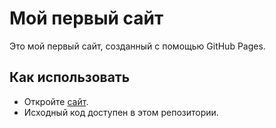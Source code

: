 # Мой первый сайт

Это мой первый сайт, созданный с помощью GitHub Pages.

## Как использовать
- Откройте [сайт](https://SilentHill111.github.io/website0).
- Исходный код доступен в этом репозитории.
